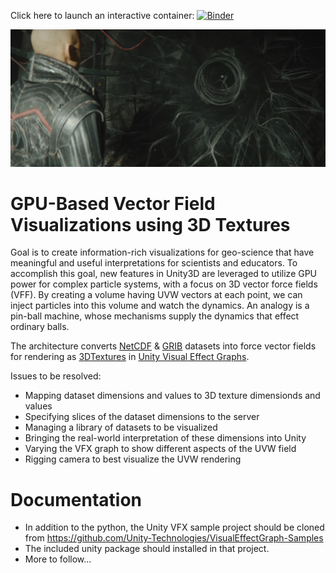 Click here to launch an interactive container: [![Binder](https://mybinder.org/badge_logo.svg)](https://mybinder.org/v2/gh/Hackshaven/vector-visualizations/master?filepath=Tornado%20NetCDF.ipynb)

<img src="unity-vfx.png">

# GPU-Based Vector Field Visualizations using 3D Textures

Goal is to create information-rich visualizations for geo-science that have meaningful and useful interpretations for scientists and educators. To accomplish this goal, new features in Unity3D are leveraged to utilize GPU power for complex particle systems, with a focus on 3D vector force fields (VFF). By creating a volume having UVW vectors at each point, we can inject particles into this volume and watch the dynamics. An analogy is a pin-ball machine, whose mechanisms supply the dynamics that effect ordinary balls. 

The architecture converts [NetCDF](https://www.unidata.ucar.edu/software/netcdf/) & [GRIB](https://en.wikipedia.org/wiki/GRIB) datasets into force vector fields for rendering as [3DTextures](https://docs.unity3d.com/Manual/class-Texture3D.html) in [Unity Visual Effect Graphs](https://unity.com/visual-effect-graph).

Issues to be resolved:

* Mapping dataset dimensions and values to 3D texture dimensionds and values
* Specifying slices of the dataset dimensions to the server
* Managing a library of datasets to be visualized
* Bringing the real-world interpretation of these dimensions into Unity
* Varying the VFX graph to show different aspects of the UVW field
* Rigging camera to best visualize the UVW rendering

# Documentation

- In addition to the python, the Unity VFX sample project should be cloned from https://github.com/Unity-Technologies/VisualEffectGraph-Samples
- The included unity package should installed in that project.
- More to follow...

